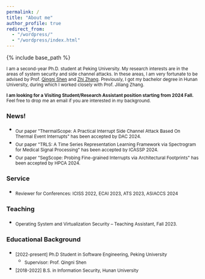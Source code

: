 ```yaml
---
permalink: /
title: "About me"
author_profile: true
redirect_from: 
  - "/wordpress/"
  - "/wordpress/index.html"
---
```


{% include base_path %}

 
<sub> I am a second-year Ph.D. student at Peking University. My research interests are in the areas of system security and side channel attacks. In these areas, I am very fortunate to be advised by Prof. [Qingni Shen](https://ss.pku.edu.cn/teacherteam/teacherlist/1634-%E6%B2%88%E6%99%B4%E9%9C%93.html) and [Zhi Zhang](https://zhangzhics.github.io/). Previously, I got my bachelor degree in Hunan University, during which I worked closely with Prof. Jiliang Zhang.


<sub> **I am looking for a Visiting Student/Research Assistant position starting from 2024 Fall.** Feel free to drop me an email if you are interested in my background.
 

### News!
- <sub>Our paper "ThermalScope: A Practical Interrupt Side Channel Attack Based On Thermal Event Interrupts" has been accepted by DAC 2024.
- <sub>Our paper "TRLS: A Time Series Representation Learning Framework via Spectrogram for Medical Signal Processing" has been accepted by ICASSP 2024.
- <sub>Our paper "SegScope: Probing Fine-grained Interrupts via Architectural Footprints" has been accepted by HPCA 2024.

<!--
### Prestigious Awards
* <sub> [2022] Runner-up（2/3304）in ECS CloudBuild Developer Competition. 
* <sub> [2022]  College Graduate Excellence Award, Hunan Province, China.
* <sub> [2020]  Third Prize in 13th National College Student Information Security Contest (CTF track, top 5%).
* <sub> [2019]  National Scholarship, China.
-->

### Service
* <sub> Reviewer for Conferences: ICISS 2022, ECAI 2023, ATS 2023, ASIACCS 2024

### Teaching
* <sub> Operating System and Virtualization Security – Teaching Assistant, Fall 2023.

### Educational Background
* <sub> [2022-present] Ph.D Student in Software Engineering, Peking University </sub>
  * <sub> Supervisor: Prof. Qingni Shen </sub>
* <sub> [2018-2022] B.S. in Information Security, Hunan University </sub>      

<script type='text/javascript' id='clustrmaps' src='//cdn.clustrmaps.com/map_v2.js?cl=ffffff&w=a&t=m&d=roOPIYhOSI6clMuqwkzlXBT7BKee-NL2r4v8oS1ini8&cmo=ff5d53&cmn=29de45'></script>
